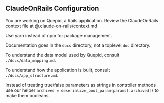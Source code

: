 ## ClaudeOnRails Configuration

You are working on Quepid, a Rails application. Review the ClaudeOnRails context file at @.claude-on-rails/context.md

Use yarn instead of npm for package management.

Documentation goes in the `docs` directory, not a toplevel `doc` directory.

To understand the data model used by Quepid, consult `./docs/data_mapping.md`.

To understand how the application is built, consult `./docs/app_structure.md`.


Instead of treating true/false parameters as strings in controller methods use our helper `archived = deserialize_bool_param(params[:archived])` to make them booleans.
